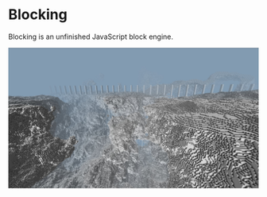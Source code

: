# Blocking
Blocking is an unfinished JavaScript block engine.

![Way too high view distance, slowing it all down.](img/20190407_Three.js.blocking.088.jpg)
